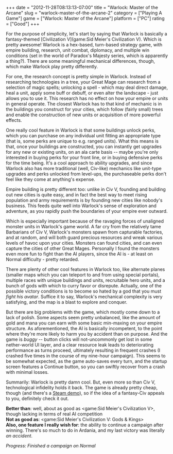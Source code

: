 +++
date = "2012-11-28T08:13:13-07:00"
title = "Warlock: Master of the Arcane"
slug = "warlock-master-of-the-arcane-2"
category = ["Playing A Game"]
game = ["Warlock: Master of the Arcane"]
platform = ["PC"]
rating = ["Good"]
+++

For the purpose of simplicity, let's start by saying that Warlock is basically a fantasy-themed [Civilization V](game:Sid Meier's Civilization V).  Which is pretty awesome!  Warlock is a hex-based, turn-based strategy game, with empire building, research, unit combat, diplomacy, and multiple win conditions (set in the world of Paradox's Majesty series, which is apparently a thing?).  There are some meaningful mechanical differences, though, which make Warlock play pretty differently.

For one, the research concept is pretty simple in Warlock.  Instead of researching technologies in a tree, your Great Mage can research from a selection of magic spells; unlocking a spell - which may deal direct damage, heal a unit, apply some buff or debuff, or even alter the landscape - just allows you to use it.  This research has no effect on how your empire or units in general operate.  The closest Warlock has to that kind of mechanic is in the buildings you construct for your cities, which follow (fairly small) trees and enable the construction of new units or acquisition of more powerful effects.

One really cool feature in Warlock is that some buildings unlock perks, which you can purchase on any individual unit fitting an appropriate type (that is, some perks are unique to e.g. ranged units).  What this means is that, once your buildings are constructed, you can instantly get upgrades for any new or existing units, on an ala carte basis -- maybe you're only interested in buying perks for your front line, or in buying defensive perks for the time being.  It's a cool approach to ability upgrades, and since Warlock also has more traditional (well, Civ-like) mechanics like unit-type upgrades and perks unlocked from level-ups, the purchaseable perks don't feel like they come at anything's expense.

Empire building is pretty different too: unlike in Civ V, founding and building out new cities is quite easy, and in fact the best way to meet rising population and army requirements is by founding new cities like nobody's business.  This feeds quite well into Warlock's sense of exploration and adventure, as you rapidly push the boundaries of your empire ever outward.

Which is especially important because of the ravaging forces of unaligned monster units in Warlock's game world.  A far cry from the relatively tame Barbarians of Civ V, Warlock's monsters spawn from capturable factories, and at random, and will both guard precious resources and wreak various levels of havoc upon your cities.  Monsters can found cities, and can even capture the cities of other Great Mages.  Personally I found the monsters even more fun to fight than the AI players, since the AI is - at least on Normal difficulty - pretty retarded.

There are plenty of other cool features in Warlock too, like alternate planes (smaller maps which you can teleport to and from using special portals), multiple races with unique buildings and units, recruitable hero units, and a bunch of gods with which to curry favor or disrepute.  Actually, one of the possible victory conditions is to become so hated by a god that you must <i>fight his avatar</i>.  Suffice it to say, Warlock's mechanical complexity is very satisfying, and the map is a blast to explore and conquer.

But there are big problems with the game, which mostly come down to a lack of polish.  Some aspects seem pretty unbalanced, like the amount of gold and mana you can earn with some basic min-maxing on your empire structure.  As aforementioned, the AI is basically incompetent, to the point where they're more likely to harm you by accident than on purpose.  And the game is <i>buggy</i> -- button clicks will not-uncommonly get lost in some nether-world UI layer, and a clear resource leak leads to deteriorating performance as turns proceed, ultimately resulting in frequent crashes (I crashed five times in the course of my nine-hour campaign).  This seems to be somewhat expected, as the game auto-saves every turn, and the startup screen features a Continue button, so you can swiftly recover from a crash with minimal losses.

Summarily: Warlock is pretty damn cool.  But, even more so than Civ V, technological infidelity holds it back.  The game is already pretty cheap, though (and there's a <a href="http://store.steampowered.com/app/203630/">Steam demo</a>), so if the idea of a fantasy-Civ appeals to you, definitely check it out.

<b>Better than</b>: well, about as good as <game:Sid Meier's Civilization V>, though lacking in terms of real AI competition  
<b>Not as good as</b>: <game:Sid Meier's Civilization V: Gods & Kings>  
<b>Also, one feature I really wish for</b>: the ability to continue a campaign after winning.  There's so much to do in Ardania, and my last victory was literally <i>an accident</i>.

<i>Progress: Finished a campaign on Normal</i>
